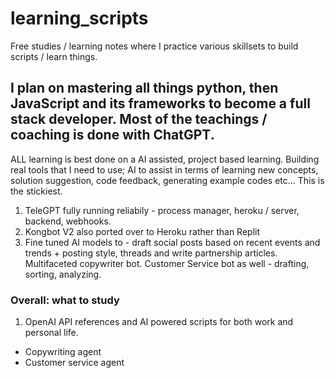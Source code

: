 # learning_scripts
Free studies / learning notes where I practice various skillsets to build scripts / learn things.

I plan on mastering all things python, then JavaScript and its frameworks to become a full stack developer.
Most of the teachings / coaching is done with ChatGPT.
----------


ALL learning is best done on a AI assisted, project based learning. Building real tools that I need to use;
AI to assist in terms of learning new concepts, solution suggestion, code feedback, generating example codes etc...
This is the stickiest.





1. TeleGPT fully running reliabily - process manager, heroku / server, backend, webhooks.
2. Kongbot V2 also ported over to Heroku rather than Replit
3. Fine tuned AI models to - draft social posts based on recent events and trends + posting style, threads and write partnership articles. Multifaceted copywriter bot. Customer Service bot as well - drafting, sorting, analyzing.










### Overall: what to study
1. OpenAI API references and AI powered scripts for both work and personal life.
- Copywriting agent
- Customer service agent


